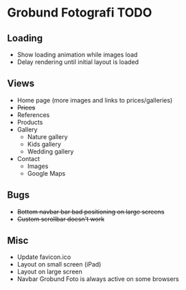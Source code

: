 # Grobund Fotografi TODO

## Loading

-   Show loading animation while images load
-   Delay rendering until initial layout is loaded

## Views

-   Home page (more images and links to prices/galleries)
-   ~~Prices~~
-   References
-   Products
-   Gallery
    -   Nature gallery
    -   Kids gallery
    -   Wedding gallery
-   Contact
    -   Images
    -   Google Maps

## Bugs

-   ~~Bottom navbar bar bad positioning on large screens~~
-   ~~Custom scrollbar doesn't work~~

## Misc

-   Update favicon.ico
-   Layout on small screen (iPad)
-   Layout on large screen
-   Navbar Grobund Foto is always active on some browsers
